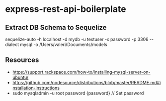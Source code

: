 # express-rest-api-boilerplate

## Extract DB Schema to Sequelize

sequelize-auto -h localhost -d mydb -u testuser -x password -p 3306  --dialect mysql -o  /Users/valeri/Documents/models 

## Resources

- https://support.rackspace.com/how-to/installing-mysql-server-on-ubuntu/
- https://github.com/nodesource/distributions/blob/master/README.md#installation-instructions
- sudo mysqladmin -u root password {password} // Set password

